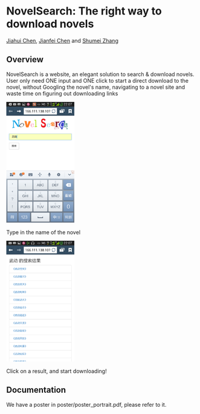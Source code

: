 NovelSearch: The right way to download novels
====

[Jiahui Chen](mailto:cjh427@126.com), [Jianfei Chen](http://ml-thu.net/~jianfei) and [Shumei Zhang](vikeydr@126.com)

Overview
----

NovelSearch is a website, an elegant solution to search & download novels. User only need ONE input and ONE click to start a direct download to the novel, without Googling the novel's name, navigating to a novel site and waste time on figuring out downloading links

<img src="poster/images/search.png" height="320" width="180"/> 

Type in the name of the novel

<img src="poster/images/results.png" height="320" width="180"/> 

Click on a result, and start downloading!


Documentation
----

We have a poster in poster/poster_portrait.pdf, please refer to it.

